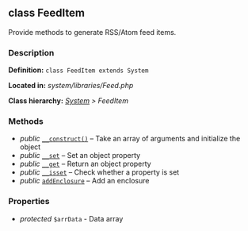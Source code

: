 
class FeedItem
--------------

Provide methods to generate RSS/Atom feed items.


### Description ###

**Definition:** `class FeedItem extends System`

**Located in:** *system/libraries/Feed.php*

**Class hierarchy:** *[System](System.md) > FeedItem*


### Methods ###

- *public* [`__construct()`](FeedItem/__construct.md) – Take an array of arguments and initialize the object
- *public* [`__set`](FeedItem/__set.md) – Set an object property
- *public* [`__get`](FeedItem/__get.md) – Return an object property
- *public* [`__isset`](FeedItem/__isset.md) – Check whether a property is set
- *public* [`addEnclosure`](FeedItem/addEnclosure.md) – Add an enclosure


### Properties ###

- *protected* `$arrData` - Data array